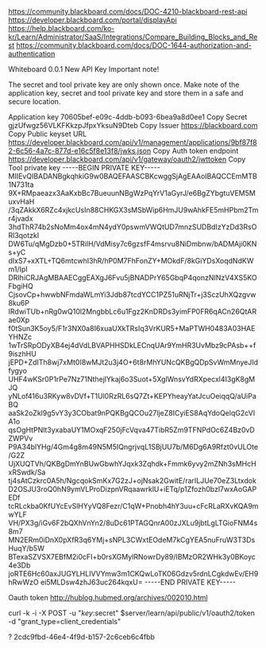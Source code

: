 https://community.blackboard.com/docs/DOC-4210-blackboard-rest-api
https://developer.blackboard.com/portal/displayApi
https://help.blackboard.com/ko-kr/Learn/Administrator/SaaS/Integrations/Compare_Building_Blocks_and_Rest
https://community.blackboard.com/docs/DOC-1644-authorization-and-authentication

Whiteboard 0.0.1
New API Key
Important note!

The secret and tool private key are only shown once. Make note of the application key, secret and tool private key and store them in a safe and secure location.

Application key
70605bef-e09c-4ddb-b093-6bea9a8d0ee1
Copy
Secret
gjzUfwgz56VLKFKkzpJfpxYksuN9Dteb
Copy
Issuer
https://blackboard.com
Copy
Public keyset URL
https://developer.blackboard.com/api/v1/management/applications/9bf87f82-6c56-4a7c-877d-e16c5f8e13f8/jwks.json
Copy
Auth token endpoint
https://developer.blackboard.com/api/v1/gateway/oauth2/jwttoken
Copy
Tool private key
-----BEGIN PRIVATE KEY-----
MIIEvQIBADANBgkqhkiG9w0BAQEFAASCBKcwggSjAgEAAoIBAQCCEmMTB1N731ta
9X+RMpaeazx3AaKxbBc7BueuunNBgWzPqYrV1aGyrJ/e6BgZYbgtuVEM5MuxvHaH
/3qZAkkX6RZc4xjkcUsIn88CHKGX3sMSbWip6HmJU9wAhkFE5mHPbm2Tmr4jvadx
3hdThR74b2sNoMm4ox4mN4ydY0pswmVWQtUD7mnzSUDBdIzYzDd3RsORl3qotzkI
DW6Tu/qMgDzb0+5TRilH/VdMisy7c6gzsfF4msrvu8NiDmbnw/bADMAji0KNs+yC
dIxS7+xXTL+TQ6mtcwhI3hR/hP0M7FhFonZY+MOkdF/8kGiYDsXoqdNdKWm1/IpI
DRIhiCRJAgMBAAECggEAXgJ6Fvu5jBNADPrY65GbqP4qonzNINzV4XS5KOFbgiHQ
CjsovCp+hwwbNFmdaWLmYi3Jdb87tcdYCC1PZ51uRNjTr+j3SczUhXQzgvw8ku6P
IRdwiTUb+nRg0wQ10l2MngbbLc6u1Fgz2KnDRDs3yimFP0FR6qACn26QtARae0Xp
f0tSun3K5oy5/F1r3NX0a8I6xuaUXkTRsIq3VrKUR5+MaPTWH0483A03HAEYHNZc
1wTrSRpODyXB4ej4dVdLBVAPHHSDkLECnqUAr9YmHR3UvMbz9cPAsb++f9iszhHU
jEPD+ZdITh8wj7xMt0I8wMJt2u3j4O+6t8rMhYUNcQKBgQDpSvWmMnyeJIdfygyo
UHF4wKSr0P1rPe7Nz71NthejlYkaj6o3Suot+5XglWnsvYdRXpecxl4I3gK8gMJQ
yNLof416u3RKyw8vDVf+T1Ul0RzRL6sQ7Zt+KEPYheayYatJcuOeiqqQ/aUiPaBQ
aaSk2oZkl9g5vY3y3CObat9nPQKBgQCOu27ljeZ8ICyiES8AqYdoQelqG2cVIA1o
qsOgHtPNlt3yxabaUY1MOxqF250jFcVqva47TibR5Zm9TFNPdOc6Z4Bz0vDZWPVv
P9A34blYHg/4Gm4g8m49N5M5IQngrjvqL1SBjUU7b/M6Dg6A9Rfzt0vULOte/G2Z
UjXUQTVh/QKBgDmYnBUwGbwhYJqxk3Zqhdk+Fmmk6yvy2mZNh3sMHcHxRSwdk/Sa
tj4sAtCzkrc0A5h/NgcqokSmKx7G2zJ+ojNsak2GwitE/rarILJUe70eZ3Ltxdok
D2OSJU3roQ0hN9ymVLProDizpnVRqaawrklU+iETq/p1Zfozh0bzl7wxAoGAPEDf
tcRLckba0KfUYcEvSlHYyVQ8Fezr/C1qW+Pnobh4hY3uu+cFcRLaRXvKQA9mwYLF
VH/PX3g/iGv6F2bQXhVnYn2/8uDc61PTAGQnrA00zJXLu9jbtLgLTGioFNM4s8m7
MN2ERm0iDnX0pXfR3q6YMj+sNPL3CWxtEOdeM7kCgYEA5nuFruW3T3DsHuqY/b5W
BTexaSZVSX7EBfM2i0cFI+b0rsXGMylRNowrDy89/IBMzOR2WHk3y0BKoyc4e3Db
joRTE6Hc60axJUGYLHLIVVYmw3m1CKQwLoTK06Gdzv5rdnLCgkdwEv/EH9hRwWzO
ei5MLDsw4zhJ63uc264kqxU=
-----END PRIVATE KEY-----

Oauth token
http://hublog.hubmed.org/archives/002010.html

curl -k -i -X POST -u "$key:$secret" $server/learn/api/public/v1/oauth2/token -d "grant_type=client_credentials"

?
2cdc9fbd-46e4-4f9d-b157-2c6ceb6c4fbb